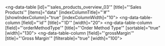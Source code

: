 <ng-data-table
  [id]="'sales_products_overview_03'"
  [title]="'Sales Products'"
  [items]="data"
  [indexColumnTitle]="'#'"
  [showIndexColumn]="true"
  [indexColumnWidth]="10">
  <ng-data-table-column
    [field]="'id'"
    [title]="'ID'"
    [width]="20">
  </ng-data-table-column>
  <ng-data-table-column
    [field]="'orderMethodType'"
    [title]="'Order Method Type'"
    [sortable]="true"
    [width]="130">
  </ng-data-table-column>
  <ng-data-table-column
    [field]="'grossMargin'"
    [title]="'Gross Margin'"
    [filterable]="true"
    [width]="100">
  </ng-data-table-column>
</ng-data-table>
